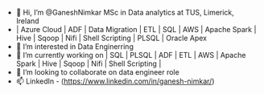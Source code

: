 - 👋 Hi, I’m @GaneshNimkar MSc in Data analytics at TUS, Limerick, Ireland 
- | Azure Cloud | ADF | Data Migration | ETL | SQL | AWS | Apache Spark | Hive | Sqoop | Nifi | Shell Scripting | PLSQL | Oracle Apex
- 👀 I’m interested in Data Enginerring 
- 🌱 I’m currently working on | SQL | PLSQL | ADF | ETL | AWS | Apache Spark | Hive | Sqoop | Nifi | Shell Scripting | 
- 💞️ I’m looking to collaborate on data engineer role
- 📫 LinkedIn - (https://www.linkedin.com/in/ganesh-nimkar/)
<!---
GaneshNimkar/GaneshNimkar is a ✨ special ✨ repository because its `README.md` (this file) appears on your GitHub profile.
You can click the Preview link to take a look at your changes.
--->
